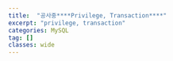 ```yaml
---
title:  "공사중****Privilege, Transaction****"
excerpt: "privilege, transaction"
categories: MySQL
tag: []
classes: wide
---
```


```sql

```
